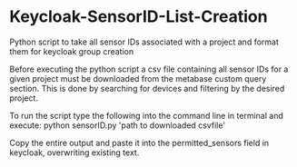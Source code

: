 # Keycloak-SensorID-List-Creation
Python script to take all sensor IDs associated with a project and format them for keycloak group creation

Before executing the python script a csv file containing all sensor IDs for a given project must be downloaded from the metabase
custom query section. This is done by searching for devices and filtering by the desired project.

To run the script type the following into the command line in terminal and execute:
    python sensorID.py 'path to downloaded csvfile'

Copy the entire output and paste it into the permitted_sensors field in keycloak, overwriting existing text.
